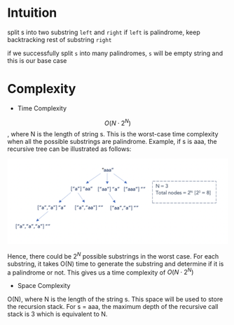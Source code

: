 # Intuition
<!-- Describe your first thoughts on how to solve this problem. -->
split s into two substring `left` and `right`
if `left` is palindrome, keep backtracking rest of substring `right`

if we successfully split `s` into many palindromes, `s` will be empty string and this is our base case

# Complexity

- Time Complexity

$$O(N⋅2^N)$$
, where N is the length of string s. This is the worst-case time complexity when all the possible substrings are palindrome.
Example, if s is aaa, the recursive tree can be illustrated as follows:

![time_complexity](time_complexity.png)

Hence, there could be $2^N$ possible substrings in the worst case. For each substring, it takes O(N) time to generate the substring and determine if it is a palindrome or not. This gives us a time complexity of $O(N⋅2^N)$

- Space Complexity

O(N), where N is the length of the string s. This space will be used to store the recursion stack. For s = aaa, the maximum depth of the recursive call stack is 3 which is equivalent to N.